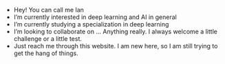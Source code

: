 - Hey! You can call me Ian
- I’m currently interested in deep learning and AI in general
- I’m currently studying a specialization in deep learning
- I’m looking to collaborate on ... Anything really. I always welcome a little challenge or a little test.
- Just reach me through this website. I am new here, so I am still trying to get the hang of things.


